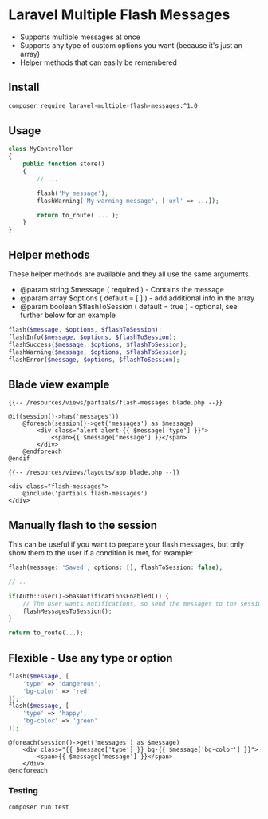# Laravel Multiple Flash Messages

- Supports multiple messages at once
- Supports any type of custom options you want (because it's just an array)
- Helper methods that can easily be remembered

## Install

```bash
composer require laravel-multiple-flash-messages:^1.0
```

## Usage

```php
class MyController
{
    public function store()
    {
        // ...

        flash('My message');
        flashWarning('My warning message', ['url' => ...]);

        return to_route( ... );
    }
}
```

## Helper methods

These helper methods are available and they all use the same arguments.

- @param string $message ( required ) - Contains the message
- @param array $options ( default = [ ] ) - add additional info in the array
- @param boolean $flashToSession ( default = true ) - optional, see further below for an example

```php
flash($message, $options, $flashToSession);
flashInfo($message, $options, $flashToSession);
flashSuccess($message, $options, $flashToSession);
flashWarning($message, $options, $flashToSession);
flashError($message, $options, $flashToSession);
```

## Blade view example

```blade
{{-- /resources/views/partials/flash-messages.blade.php --}}

@if(session()->has('messages'))
    @foreach(session()->get('messages') as $message)
        <div class="alert alert-{{ $message['type'] }}">
            <span>{{ $message['message'] }}</span>
        </div>
    @endforeach
@endif
```

```blade
{{-- /resources/views/layouts/app.blade.php --}}

<div class="flash-messages">
    @include('partials.flash-messages')
</div>
```

## Manually flash to the session

This can be useful if you want to prepare your flash messages, but only show them to the user if a condition is met, for example:

```php
flash(message: 'Saved', options: [], flashToSession: false);

// ..

if(Auth::user()->hasNotificationsEnabled()) {
    // The user wants notifications, so send the messages to the session
    flashMessagesToSession();
}

return to_route(...);
```

## Flexible - Use any type or option

```php
flash($message, [
    'type' => 'dangerous',
    'bg-color' => 'red'
]);
flash($message, [
    'type' => 'happy',
    'bg-color' => 'green'
]);
```

```blade
@foreach(session()->get('messages') as $message)
    <div class="{{ $message['type'] }} bg-{{ $message['bg-color'] }}">
        <span>{{ $message['message'] }}</span>
    </div>
@endforeach
```





### Testing

```
composer run test
```
